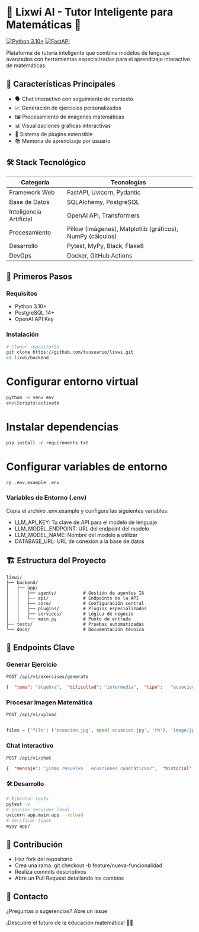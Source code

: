 # 🧠 Lixwi AI - Tutor Inteligente para Matemáticas 🚀

[![Python 3.10+](https://img.shields.io/badge/python-3.10+-blue.svg)](https://www.python.org/downloads/)
[![FastAPI](https://img.shields.io/badge/FastAPI-0.95.2-green.svg)](https://fastapi.tiangolo.com/)

Plataforma de tutoría inteligente que combina modelos de lenguaje avanzados con herramientas especializadas para el aprendizaje interactivo de matemáticas.

## 🌟 Características Principales
- 🗣️ Chat interactivo con seguimiento de contexto
- 📈 Generación de ejercicios personalizados
- 🖼️ Procesamiento de imágenes matemáticas
- 📊 Visualizaciones gráficas interactivas
- 🔌 Sistema de plugins extensible
- 📚 Memoria de aprendizaje por usuario

## 🛠️ Stack Tecnológico
| **Categoría**       | **Tecnologías**                                                                 |
|----------------------|---------------------------------------------------------------------------------|
| Framework Web        | FastAPI, Uvicorn, Pydantic                                                     |
| Base de Datos        | SQLAlchemy, PostgreSQL                                                         |
| Inteligencia Artificial | OpenAI API, Transformers                                                    |
| Procesamiento        | Pillow (imágenes), Matplotlib (gráficos), NumPy (cálculos)                     |
| Desarrollo           | Pytest, MyPy, Black, Flake8                                                     |
| DevOps               | Docker, GitHub Actions                                                          |

## 🚀 Primeros Pasos

### Requisitos
- Python 3.10+
- PostgreSQL 14+
- OpenAI API Key

### Instalación
```bash
# Clonar repositorio
git clone https://github.com/tuusuario/lixwi.git
cd lixwi/backend
```

# Configurar entorno virtual
```bash
python -m venv env
env\Scripts\activate
```
# Instalar dependencias
```python
pip install -r requirements.txt
```

# Configurar variables de entorno
```python 
cp .env.example .env
```

### Variables de Entorno (.env)
Copia el archivo .env.example y configura las siguientes variables:
- LLM_API_KEY: Tu clave de API para el modelo de lenguaje
- LLM_MODEL_ENDPOINT: URL del endpoint del modelo
- LLM_MODEL_NAME: Nombre del modelo a utilizar
- DATABASE_URL: URL de conexión a la base de datos

## 🏗️ Estructura del Proyecto
```
lixwi/
├── backend/
│   ├── app/
│   │   ├── agents/          # Gestión de agentes IA
│   │   ├── api/             # Endpoints de la API
│   │   ├── core/            # Configuración central
│   │   ├── plugins/         # Plugins especializados
│   │   ├── services/        # Lógica de negocio
│   │   └── main.py          # Punto de entrada
├── tests/                   # Pruebas automatizadas
└── docs/                    # Documentación técnica
```
## 📡 Endpoints Clave
### Generar Ejercicio
```http
POST /api/v1/exercises/generate
```

```json
{  "tema": "álgebra",  "dificultad": "intermedia",  "tipo":   "ecuaciones_lineales"}
```

### Procesar Imagen Matemática
```http
POST /api/v1/upload
```

```python

files = {'file': ('ecuacion.jpg', open('ecuacion.jpg', 'rb'), 'image/jpeg')}
```

### Chat Interactivo
```http
POST /api/v1/chat
```

```json
{  "mensaje": "¿Cómo resuelvo   ecuaciones cuadráticas?",  "historial": []}
```

### 🛠️ Desarrollo
```bash
# Ejecutar tests
pytest -v
# Iniciar servidor local
uvicorn app.main:app --reload
# Verificar tipos
mypy app/
```

## 🤝 Contribución
* Haz fork del repositorio
* Crea una rama: git checkout -b feature/nueva-funcionalidad
* Realiza commits descriptivos
* Abre un Pull Request detallando los cambios


## 📧 Contacto
¿Preguntas o sugerencias? Abre un issue

¡Descubre el futuro de la educación matemática! 🚀🧮